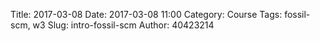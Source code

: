 Title: 2017-03-08
Date: 2017-03-08 11:00
Category: Course
Tags: fossil-scm, w3
Slug: intro-fossil-scm
Author: 40423214
